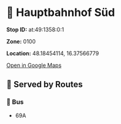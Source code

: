 # 🚉 Hauptbahnhof Süd


**Stop ID:** at:49:1358:0:1

**Zone:** 0100

**Location:** 48.18454114, 16.37566779

[Open in Google Maps](https://www.google.com/maps?q=48.18454114,16.37566779)

## 🚆 Served by Routes

### 🚌 Bus
- 69A
